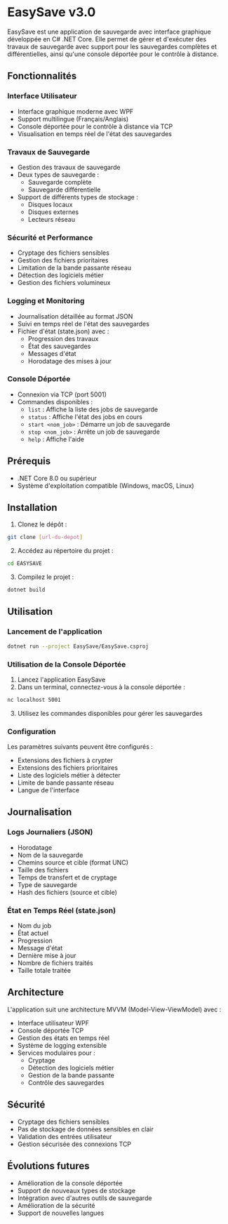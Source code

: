 # EasySave v3.0

EasySave est une application de sauvegarde avec interface graphique développée en C# .NET Core. Elle permet de gérer et d'exécuter des travaux de sauvegarde avec support pour les sauvegardes complètes et différentielles, ainsi qu'une console déportée pour le contrôle à distance.

## Fonctionnalités

### Interface Utilisateur
- Interface graphique moderne avec WPF
- Support multilingue (Français/Anglais)
- Console déportée pour le contrôle à distance via TCP
- Visualisation en temps réel de l'état des sauvegardes

### Travaux de Sauvegarde
- Gestion des travaux de sauvegarde
- Deux types de sauvegarde :
  - Sauvegarde complète
  - Sauvegarde différentielle
- Support de différents types de stockage :
  - Disques locaux
  - Disques externes
  - Lecteurs réseau

### Sécurité et Performance
- Cryptage des fichiers sensibles
- Gestion des fichiers prioritaires
- Limitation de la bande passante réseau
- Détection des logiciels métier
- Gestion des fichiers volumineux

### Logging et Monitoring
- Journalisation détaillée au format JSON
- Suivi en temps réel de l'état des sauvegardes
- Fichier d'état (state.json) avec :
  - Progression des travaux
  - État des sauvegardes
  - Messages d'état
  - Horodatage des mises à jour

### Console Déportée
- Connexion via TCP (port 5001)
- Commandes disponibles :
  - `list` : Affiche la liste des jobs de sauvegarde
  - `status` : Affiche l'état des jobs en cours
  - `start <nom_job>` : Démarre un job de sauvegarde
  - `stop <nom_job>` : Arrête un job de sauvegarde
  - `help` : Affiche l'aide

## Prérequis

- .NET Core 8.0 ou supérieur
- Système d'exploitation compatible (Windows, macOS, Linux)

## Installation

1. Clonez le dépôt :
```bash
git clone [url-du-depot]
```

2. Accédez au répertoire du projet :
```bash
cd EASYSAVE
```

3. Compilez le projet :
```bash
dotnet build
```

## Utilisation

### Lancement de l'application

```bash
dotnet run --project EasySave/EasySave.csproj
```

### Utilisation de la Console Déportée

1. Lancez l'application EasySave
2. Dans un terminal, connectez-vous à la console déportée :
```bash
nc localhost 5001
```
3. Utilisez les commandes disponibles pour gérer les sauvegardes

### Configuration

Les paramètres suivants peuvent être configurés :
- Extensions des fichiers à crypter
- Extensions des fichiers prioritaires
- Liste des logiciels métier à détecter
- Limite de bande passante réseau
- Langue de l'interface

## Journalisation

### Logs Journaliers (JSON)
- Horodatage
- Nom de la sauvegarde
- Chemins source et cible (format UNC)
- Taille des fichiers
- Temps de transfert et de cryptage
- Type de sauvegarde
- Hash des fichiers (source et cible)

### État en Temps Réel (state.json)
- Nom du job
- État actuel
- Progression
- Message d'état
- Dernière mise à jour
- Nombre de fichiers traités
- Taille totale traitée

## Architecture

L'application suit une architecture MVVM (Model-View-ViewModel) avec :
- Interface utilisateur WPF
- Console déportée TCP
- Gestion des états en temps réel
- Système de logging extensible
- Services modulaires pour :
  - Cryptage
  - Détection des logiciels métier
  - Gestion de la bande passante
  - Contrôle des sauvegardes

## Sécurité

- Cryptage des fichiers sensibles
- Pas de stockage de données sensibles en clair
- Validation des entrées utilisateur
- Gestion sécurisée des connexions TCP

## Évolutions futures

- Amélioration de la console déportée
- Support de nouveaux types de stockage
- Intégration avec d'autres outils de sauvegarde
- Amélioration de la sécurité
- Support de nouvelles langues
